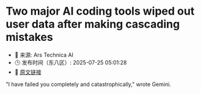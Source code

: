 # Two major AI coding tools wiped out user data after making cascading mistakes
- 📅 来源: Ars Technica AI
- 🕒 发布时间（东八区）: 2025-07-25 05:01:28
- 🔗 [原文链接](https://arstechnica.com/information-technology/2025/07/ai-coding-assistants-chase-phantoms-destroy-real-user-data/)

"I have failed you completely and catastrophically," wrote Gemini.